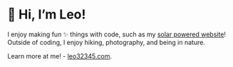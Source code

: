# 👋  Hi, I’m Leo!

I enjoy making fun ✨ things with code, such as my [solar powered website](https://solar.leo32345.com)! Outside of coding, I enjoy hiking, photography, and being in nature.

Learn more at me! - [leo32345.com](https://leo32345.com).
